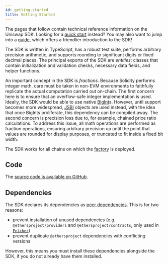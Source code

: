 ```yaml
---
id: getting-started
title: Getting Started
---
```


The pages that follow contain technical reference information on the Uniswap SDK.
Looking for a [quick start](../guides/quick-start) instead?
You may also want to jump into a [guide](../guides/fetching-data),
which offers a friendlier introduction to the SDK!

The SDK is written in TypeScript, has a robust test suite, performs arbitrary precision arithmetic,
and supports rounding to significant digits or fixed decimal places.
The principal exports of the SDK are _entities_: classes that contain initialization and validation checks,
necessary data fields, and helper functions.

An important concept in the SDK is _fractions_. Because Solidity performs integer math, care must be taken in
non-EVM environments to faithfully replicate the actual computation carried out on-chain.
The first concern here is to ensure that an overflow-safe integer implementation is used.
Ideally, the SDK would be able to use native [BigInt](https://developer.mozilla.org/en-US/docs/Web/JavaScript/Reference/Global_Objects/BigInt)s.
However, until support becomes more widespread, [JSBI](https://github.com/GoogleChromeLabs/jsbi) objects are used instead,
with the idea that once BigInts proliferate, this dependency can be compiled away.
The second concern is precision loss due to, for example, chained price ratio calculations.
To address this issue, all math operations are performed as fraction operations, ensuring arbitrary precision up
until the point that values are rounded for display purposes, or truncated to fit inside a fixed bit width.

The SDK works for all chains on which the [factory](../../../contracts/v2/reference/smart-contracts/factory#address) is deployed.

## Code

The [source code is available on GitHub](https://github.com/Uniswap/uniswap-sdk).

## Dependencies

The SDK declares its dependencies as [peer dependencies](https://github.com/Uniswap/uniswap-sdk/blob/v2/package.json#L33).
This is for two reasons:

- prevent installation of unused dependencies (e.g. `@ethersproject/providers` and `@ethersproject/contracts`, only used in [`Fetcher`](fetcher))
- prevent duplicate `@ethersproject` dependencies with conflicting versions

However, this means you must install these dependencies alongside the SDK, if you do not already have them installed.
